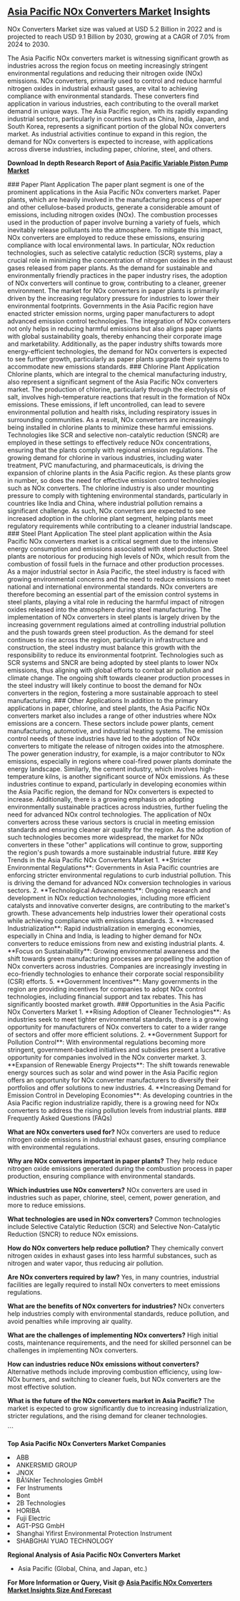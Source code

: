 <h2><a href="https://www.verifiedmarketreports.com/download-sample/?rid=395090&amp;utm_source=Github-Feb&amp;utm_medium=219" target="_blank">Asia Pacific NOx Converters Market</a> Insights</h2><p>NOx Converters Market size was valued at USD 5.2 Billion in 2022 and is projected to reach USD 9.1 Billion by 2030, growing at a CAGR of 7.0% from 2024 to 2030.</p><p><p>The Asia Pacific NOx converters market is witnessing significant growth as industries across the region focus on meeting increasingly stringent environmental regulations and reducing their nitrogen oxide (NOx) emissions. NOx converters, primarily used to control and reduce harmful nitrogen oxides in industrial exhaust gases, are vital to achieving compliance with environmental standards. These converters find application in various industries, each contributing to the overall market demand in unique ways. The Asia Pacific region, with its rapidly expanding industrial sectors, particularly in countries such as China, India, Japan, and South Korea, represents a significant portion of the global NOx converters market. As industrial activities continue to expand in this region, the demand for NOx converters is expected to increase, with applications across diverse industries, including paper, chlorine, steel, and others. <p><strong>Download In depth Research Report of <a href="https://www.verifiedmarketreports.com/download-sample/?rid=236118&amp;utm_source=Pulse-Dec&amp;utm_medium=219" target="_blank">Asia Pacific Variable Piston Pump Market</a></strong></p> ### Paper Plant Application The paper plant segment is one of the prominent applications in the Asia Pacific NOx converters market. Paper plants, which are heavily involved in the manufacturing process of paper and other cellulose-based products, generate a considerable amount of emissions, including nitrogen oxides (NOx). The combustion processes used in the production of paper involve burning a variety of fuels, which inevitably release pollutants into the atmosphere. To mitigate this impact, NOx converters are employed to reduce these emissions, ensuring compliance with local environmental laws. In particular, NOx reduction technologies, such as selective catalytic reduction (SCR) systems, play a crucial role in minimizing the concentration of nitrogen oxides in the exhaust gases released from paper plants. As the demand for sustainable and environmentally friendly practices in the paper industry rises, the adoption of NOx converters will continue to grow, contributing to a cleaner, greener environment. The market for NOx converters in paper plants is primarily driven by the increasing regulatory pressure for industries to lower their environmental footprints. Governments in the Asia Pacific region have enacted stricter emission norms, urging paper manufacturers to adopt advanced emission control technologies. The integration of NOx converters not only helps in reducing harmful emissions but also aligns paper plants with global sustainability goals, thereby enhancing their corporate image and marketability. Additionally, as the paper industry shifts towards more energy-efficient technologies, the demand for NOx converters is expected to see further growth, particularly as paper plants upgrade their systems to accommodate new emissions standards. ### Chlorine Plant Application Chlorine plants, which are integral to the chemical manufacturing industry, also represent a significant segment of the Asia Pacific NOx converters market. The production of chlorine, particularly through the electrolysis of salt, involves high-temperature reactions that result in the formation of NOx emissions. These emissions, if left uncontrolled, can lead to severe environmental pollution and health risks, including respiratory issues in surrounding communities. As a result, NOx converters are increasingly being installed in chlorine plants to minimize these harmful emissions. Technologies like SCR and selective non-catalytic reduction (SNCR) are employed in these settings to effectively reduce NOx concentrations, ensuring that the plants comply with regional emission regulations. The growing demand for chlorine in various industries, including water treatment, PVC manufacturing, and pharmaceuticals, is driving the expansion of chlorine plants in the Asia Pacific region. As these plants grow in number, so does the need for effective emission control technologies such as NOx converters. The chlorine industry is also under mounting pressure to comply with tightening environmental standards, particularly in countries like India and China, where industrial pollution remains a significant challenge. As such, NOx converters are expected to see increased adoption in the chlorine plant segment, helping plants meet regulatory requirements while contributing to a cleaner industrial landscape. ### Steel Plant Application The steel plant application within the Asia Pacific NOx converters market is a critical segment due to the intensive energy consumption and emissions associated with steel production. Steel plants are notorious for producing high levels of NOx, which result from the combustion of fossil fuels in the furnace and other production processes. As a major industrial sector in Asia Pacific, the steel industry is faced with growing environmental concerns and the need to reduce emissions to meet national and international environmental standards. NOx converters are therefore becoming an essential part of the emission control systems in steel plants, playing a vital role in reducing the harmful impact of nitrogen oxides released into the atmosphere during steel manufacturing. The implementation of NOx converters in steel plants is largely driven by the increasing government regulations aimed at controlling industrial pollution and the push towards green steel production. As the demand for steel continues to rise across the region, particularly in infrastructure and construction, the steel industry must balance this growth with the responsibility to reduce its environmental footprint. Technologies such as SCR systems and SNCR are being adopted by steel plants to lower NOx emissions, thus aligning with global efforts to combat air pollution and climate change. The ongoing shift towards cleaner production processes in the steel industry will likely continue to boost the demand for NOx converters in the region, fostering a more sustainable approach to steel manufacturing. ### Other Applications In addition to the primary applications in paper, chlorine, and steel plants, the Asia Pacific NOx converters market also includes a range of other industries where NOx emissions are a concern. These sectors include power plants, cement manufacturing, automotive, and industrial heating systems. The emission control needs of these industries have led to the adoption of NOx converters to mitigate the release of nitrogen oxides into the atmosphere. The power generation industry, for example, is a major contributor to NOx emissions, especially in regions where coal-fired power plants dominate the energy landscape. Similarly, the cement industry, which involves high-temperature kilns, is another significant source of NOx emissions. As these industries continue to expand, particularly in developing economies within the Asia Pacific region, the demand for NOx converters is expected to increase. Additionally, there is a growing emphasis on adopting environmentally sustainable practices across industries, further fueling the need for advanced NOx control technologies. The application of NOx converters across these various sectors is crucial in meeting emission standards and ensuring cleaner air quality for the region. As the adoption of such technologies becomes more widespread, the market for NOx converters in these "other" applications will continue to grow, supporting the region's push towards a more sustainable industrial future. ### Key Trends in the Asia Pacific NOx Converters Market 1. **Stricter Environmental Regulations**: Governments in Asia Pacific countries are enforcing stricter environmental regulations to curb industrial pollution. This is driving the demand for advanced NOx conversion technologies in various sectors. 2. **Technological Advancements**: Ongoing research and development in NOx reduction technologies, including more efficient catalysts and innovative converter designs, are contributing to the market's growth. These advancements help industries lower their operational costs while achieving compliance with emissions standards. 3. **Increased Industrialization**: Rapid industrialization in emerging economies, especially in China and India, is leading to higher demand for NOx converters to reduce emissions from new and existing industrial plants. 4. **Focus on Sustainability**: Growing environmental awareness and the shift towards green manufacturing processes are propelling the adoption of NOx converters across industries. Companies are increasingly investing in eco-friendly technologies to enhance their corporate social responsibility (CSR) efforts. 5. **Government Incentives**: Many governments in the region are providing incentives for companies to adopt NOx control technologies, including financial support and tax rebates. This has significantly boosted market growth. ### Opportunities in the Asia Pacific NOx Converters Market 1. **Rising Adoption of Cleaner Technologies**: As industries seek to meet tighter environmental standards, there is a growing opportunity for manufacturers of NOx converters to cater to a wider range of sectors and offer more efficient solutions. 2. **Government Support for Pollution Control**: With environmental regulations becoming more stringent, government-backed initiatives and subsidies present a lucrative opportunity for companies involved in the NOx converter market. 3. **Expansion of Renewable Energy Projects**: The shift towards renewable energy sources such as solar and wind power in the Asia Pacific region offers an opportunity for NOx converter manufacturers to diversify their portfolios and offer solutions to new industries. 4. **Increasing Demand for Emission Control in Developing Economies**: As developing countries in the Asia Pacific region industrialize rapidly, there is a growing need for NOx converters to address the rising pollution levels from industrial plants. ### Frequently Asked Questions (FAQs) <p><b>What are NOx converters used for?</b> NOx converters are used to reduce nitrogen oxide emissions in industrial exhaust gases, ensuring compliance with environmental regulations.</p> <p><b>Why are NOx converters important in paper plants?</b> They help reduce nitrogen oxide emissions generated during the combustion process in paper production, ensuring compliance with environmental standards.</p> <p><b>Which industries use NOx converters?</b> NOx converters are used in industries such as paper, chlorine, steel, cement, power generation, and more to reduce emissions.</p> <p><b>What technologies are used in NOx converters?</b> Common technologies include Selective Catalytic Reduction (SCR) and Selective Non-Catalytic Reduction (SNCR) to reduce NOx emissions.</p> <p><b>How do NOx converters help reduce pollution?</b> They chemically convert nitrogen oxides in exhaust gases into less harmful substances, such as nitrogen and water vapor, thus reducing air pollution.</p> <p><b>Are NOx converters required by law?</b> Yes, in many countries, industrial facilities are legally required to install NOx converters to meet emissions regulations.</p> <p><b>What are the benefits of NOx converters for industries?</b> NOx converters help industries comply with environmental standards, reduce pollution, and avoid penalties while improving air quality.</p> <p><b>What are the challenges of implementing NOx converters?</b> High initial costs, maintenance requirements, and the need for skilled personnel can be challenges in implementing NOx converters.</p> <p><b>How can industries reduce NOx emissions without converters?</b> Alternative methods include improving combustion efficiency, using low-NOx burners, and switching to cleaner fuels, but NOx converters are the most effective solution.</p> <p><b>What is the future of the NOx converters market in Asia Pacific?</b> The market is expected to grow significantly due to increasing industrialization, stricter regulations, and the rising demand for cleaner technologies.</p> ```</p><p><strong>Top Asia Pacific NOx Converters Market Companies</strong></p><div data-test-id=""><p><li>ABB</li><li> ANKERSMID GROUP</li><li> JNOX</li><li> BÃ¼hler Technologies GmbH</li><li> Fer Instruments</li><li> Bont</li><li> 2B Technologies</li><li> HORIBA</li><li> Fuji Electric</li><li> AGT-PSG GmbH</li><li> Shanghai Yifirst Environmental Protection Instrument</li><li> SHABGHAI YUAO TECHNOLOGY</li></p><div><strong>Regional Analysis of&nbsp;Asia Pacific NOx Converters Market</strong></div><ul><li dir="ltr"><p dir="ltr">Asia Pacific (Global, China, and Japan, etc.)</p></li></ul><p><strong>For More Information or Query, Visit @&nbsp;</strong><strong><a href="https://www.verifiedmarketreports.com/product/nox-converters-market/?utm_source=Github-Feb&amp;utm_medium=219" target="_blank">Asia Pacific NOx Converters Market Insights Size And Forecast</a></strong></p></div><h2>&nbsp;</h2><div data-test-id="">&nbsp;</div>
